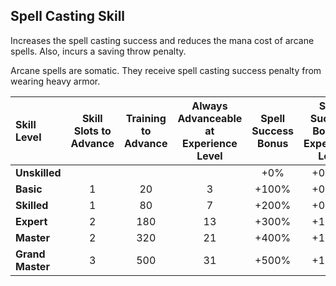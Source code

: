 ## Spell Casting Skill

Increases the spell casting success and reduces the mana cost of arcane spells. Also, incurs a saving throw penalty.

Arcane spells are somatic. They receive spell casting success penalty from wearing heavy armor.

| Skill Level | Skill Slots to Advance | Training to Advance | Always Advanceable at Experience Level | Spell Success Bonus | Spell Success Bonus / Experience Level | Spell Cost Discount | Saving Throw Modifier |
| :---------- | :--------------------: | :-----------------: | :------------------------------------: | :-----------------: | :------------------------------------: | :-----------------: | :-------------------: |
| **Unskilled** | | | | +0% | +0.25% | +10% | +3 |
| **Basic** | 1 | 20 | 3 | +100% | +0.50% | +0% | +0 |
| **Skilled** | 1 | 80 | 7 | +200% | +0.75% | -10% | -3 |
| **Expert** | 2 | 180 | 13 | +300% | +1.00% | -20% | -6 |
| **Master** | 2 | 320 | 21 | +400% | +1.25% | -30% | -9 |
| **Grand Master** | 3 | 500 | 31 | +500% | +1.50% | -40% | -12 |
